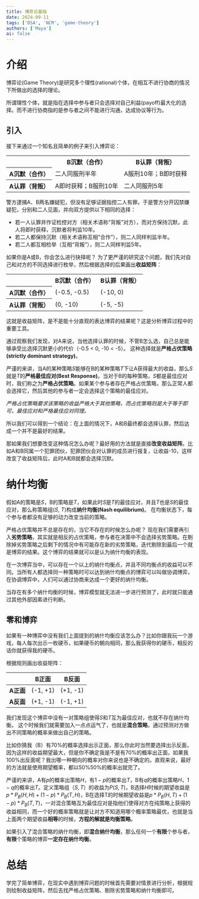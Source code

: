 ```yaml
---
title: 博弈论基础
date: 2024-09-11
tags: ['DSA', 'NCM', 'game-theory']
authors: ['Maya']
ai: false
---
```


# 介绍

博弈论(Game Theory)是研究多个理性(rational)个体，在相互不进行协商的情况下所做出的选择的理论。

所谓理性个体，就是指在选择中参与者只会选择对自己利益(payoff)最大化的选择。而不进行协商指的是参与者之间不能进行沟通，达成协议等行为。

## 引入

接下来通过一个知名且简单的例子来引入博弈论：

<table>
    <tbody>
    <tr>
        <th>
        </th>
        <th>
            B沉默（合作）
        </th>
        <th>
            B认罪（背叛）
        </th>
    </tr>
    <tr>
        <th>
            A沉默（合作）
        </th>
        <td>
            二人同服刑半年
        </td>
        <td>
            A服刑10年；B即时获释
        </td>
    </tr>
    <tr>
        <th>
            A认罪（背叛）
        </th>
        <td>
            A即时获释；B服刑10年
        </td>
        <td>
            二人同服刑5年
        </td>
    </tr>
    </tbody>
</table>
警方逮捕A、B两名嫌疑犯，但没有足够证据指控二人有罪。于是警方分开囚禁嫌疑犯，分别和二人见面，并向双方提供以下相同的选择：

- 若一人认罪并作证检控对方（相关术语称“背叛”对方），而对方保持沉默，此人将即时获释，沉默者将判监10年。
- 若二人都保持沉默（相关术语称互相“合作”），则二人同样判监半年。
- 若二人都互相检举（互相“背叛”），则二人同样判监5年。

如果你是A或B，你会怎么进行抉择呢？
为了更严谨的研究这个问题，我们先对自己和对方的不同选择进行枚举，然后根据选择的后果画出**收益矩阵**：

<table>
    <tbody>
    <tr>
        <th>
        </th>
        <th>
            B沉默（合作）
        </th>
        <th>
            B认罪（背叛）
        </th>
    </tr>
    <tr>
        <th>
            A沉默（合作）
        </th>
        <td>
            (-0.5, -0.5)
        </td>
        <td>
            (-10, 0)
        </td>
    </tr>
    <tr>
        <th>
            A认罪（背叛）
        </th>
        <td>
            (0, -10)
        </td>
        <td>
            (-5, -5)
        </td>
    </tr>
    </tbody>
</table>
这就是收益矩阵，是不是能十分直观的表达博弈的结果呢？这是分析博弈过程中的重要工具。

通过观察我们发现，对A来说，当他选择认罪的时候，不管B怎么选，自己总是能够承受比选择沉默更小的代价（-0.5 < 0, -10 < -5）。
这种选择就是**严格占优策略(strictly dominant strategy)**。

严谨的来讲，当A的某种策略$S$能够在B的某种策略$T$下让A获得最大的收益，那么$S$就是$T$的**严格最佳应对(Best Response)**。当对于B的每种策略，$S$都是最佳应对时，我们称之为**严格占优策略**。如果某个参与者存在严格占优策略，那么正常人都会选择它，然后其他的参与者一定会选择这个策略的最佳应对。

_严格占优策略要求该策略的收益严格大于其他策略，而占优策略则是大于等于即可，最佳应对和严格最佳应对同理。_

所以我们可以得到一个结论：在上面的情况下，A和B最终都会选择认罪，然后达成一个并不是最好的结果。

那如果我们想要改变这种情况怎么办呢？最好用的方法就是直接**改变收益矩阵**。比如A和B同属一个犯罪团伙，犯罪团伙会对认罪的成员进行报复，让收益-10，这样改变了收益矩阵后，此时A和B就都会选择沉默。

# 纳什均衡

假如A的策略是$S$，B的策略是$T$，如果此时$S$是$T$的最佳应对，并且$T$也是$S$的最佳应对，那么称策略组($S$, $T$)构成**纳什均衡(Nash equilibrium)**。
在均衡状态下，每个参与者都没有足够的动力改变当前的策略。

严格占优策略并不总是存在的，当它不存在的时候怎么办呢？
现在我们需要再引入**劣势策略**，其实就是相反的占优策略，参与者在决策中不会选择劣势策略。在剔除掉劣势策略之后剩下的情况中有可能存在新的劣势策略，迭代剔除到最后一个就是博弈的结果。这个博弈的结果就可以是认为纳什均衡的表现。

在一次博弈当中，可以存在一个以上的纳什均衡点，并且不同均衡点的收益可以不同。当所有人都选择同一种策略时可以达到纳什均衡点的博弈可以叫做协调博弈，在协调博弈中，人们可以通过协商来达成一个更好的纳什均衡。

当存在有多个纳什均衡的时候，博弈模型就无法进一步进行预测了，此时就只能通过其他外部因素进行判断。

## 零和博弈

如果有一种博弈中没有我们上面提到的纳什均衡应该怎么办？比如你跟我玩一个游戏，每人每次出示一枚硬币，如果硬币的朝向相同，那么我获得你的硬币，相反的话你就获得我的硬币。

根据规则画出收益矩阵：

|           | B正面    | B反面    |
| --------- | -------- | -------- |
| **A正面** | (-1, +1) | (+1, -1) |
| **A反面** | (+1, -1) | (-1, +1) |

我们发现这个博弈中没有一对策略组使得$S$和$T$互为最佳应对，也就不存在纳什均衡。
这个时候我们就需要加入一点点运气了，也就是**混合策略**，通过预测对方做出不同策略的概率来做出自己的策略。

比如你猜我（B）有70%的概率选择出示正面，那么你此时当然要选择出示反面，因为这样的收益期望最大，但是你不确定我是不是有70%的概率出正面，如果我100%出反面呢？我出哪一种朝向的概率对你来说也是不确定的。直观来说，最好的方法就是使用期望概率，都以50%50%的概率出就完了。

严谨的来讲，A有$p$的概率出策略$H$，有$1-p$的概率出$T$，B有$q$的概率出策略$H$，$1-q$的概率出$T$。定义策略组（$S, T$）的收益为$P(S, T)$，B选择$H$时候的期望收益是$p*P_B(H, H)+(1-p) *P_B(T, H)$，B在选择T的时候期望收益是$p *P_B(H, T)+(1-p) *P_B(T, T)$，一对混合策略互为最佳应对是指他们使得对方在纯策略上获得的收益相同，而一个好的概率策略就是让对方不知道用哪个概率策略最优，也就是当上面两个期望收益**相等**的时候，**方程的解就是均衡策略**。

如果引入了混合策略的纳什均衡，即**混合纳什均衡**，那么任何一个**有限**个参与者，**有限**个策略的博弈**一定存在纳什均衡**。

# 总结

学完了简单博弈，在现实中遇到博弈问题的时候首先需要对情景进行分析，根据规则绘制收益矩阵，然后去找严格占优策略、剔除劣势策略和纳什均衡即可。
